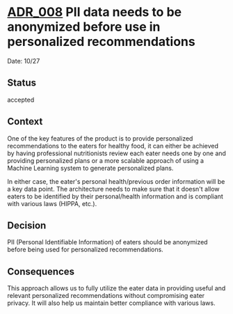 # [ADR_008](../../../README.md) PII data needs to be anonymized before use in personalized recommendations

Date: 10/27

## Status

accepted

## Context

One of the key features of the product is to provide personalized recommendations to the eaters for healthy food, it can either be achieved by having professional nutritionists review each eater needs one by one and providing personalized plans or a more scalable approach of using a Machine Learning system to generate personalized plans.

In either case, the eater's personal health/previous order information will be a key data point. The architecture needs to make sure that it doesn't allow eaters to be identified by their personal/health information and is compliant with various laws (HIPPA, etc.).

## Decision

PII (Personal Identifiable Information) of eaters should be anonymized before being used for personalized recommendations.

## Consequences

This approach allows us to fully utilize the eater data in providing useful and relevant personalized recommendations without compromising eater privacy. It will also help us maintain better compliance with various laws.
